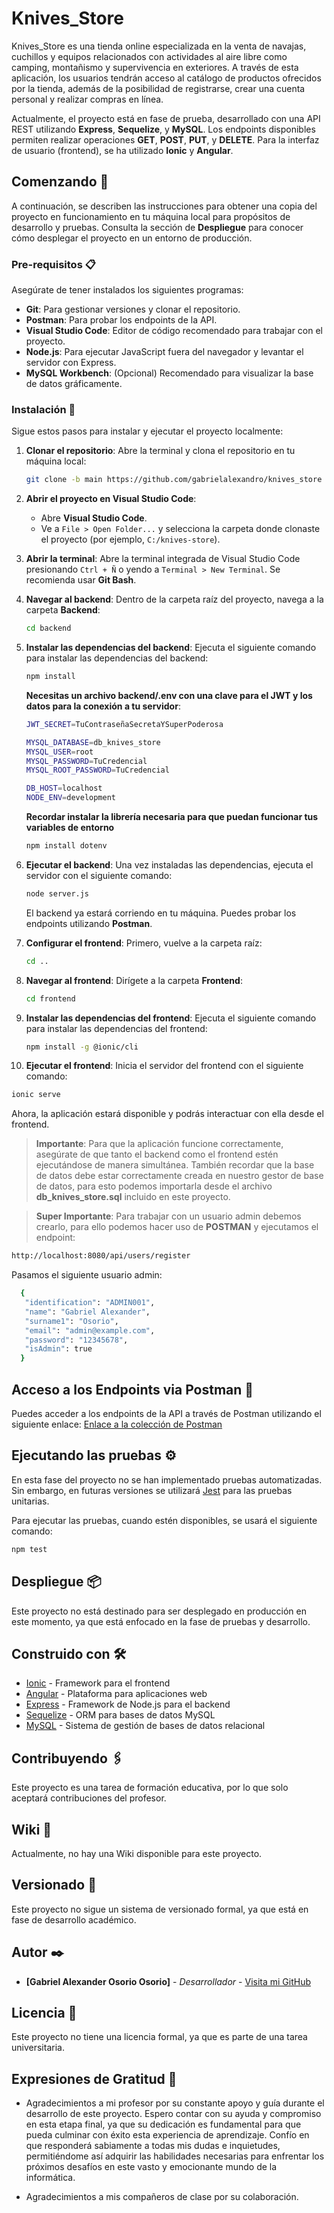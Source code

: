 
# Knives_Store

Knives_Store es una tienda online especializada en la venta de navajas, cuchillos y equipos relacionados con actividades al aire libre como camping, montañismo y supervivencia en exteriores. A través de esta aplicación, los usuarios tendrán acceso al catálogo de productos ofrecidos por la tienda, además de la posibilidad de registrarse, crear una cuenta personal y realizar compras en línea.

Actualmente, el proyecto está en fase de prueba, desarrollado con una API REST utilizando **Express**, **Sequelize**, y **MySQL**. Los endpoints disponibles permiten realizar operaciones **GET**, **POST**, **PUT**, y **DELETE**. Para la interfaz de usuario (frontend), se ha utilizado **Ionic** y **Angular**.

## Comenzando 🚀

A continuación, se describen las instrucciones para obtener una copia del proyecto en funcionamiento en tu máquina local para propósitos de desarrollo y pruebas. Consulta la sección de **Despliegue** para conocer cómo desplegar el proyecto en un entorno de producción.

### Pre-requisitos 📋

Asegúrate de tener instalados los siguientes programas:

- **Git**: Para gestionar versiones y clonar el repositorio.
- **Postman**: Para probar los endpoints de la API.
- **Visual Studio Code**: Editor de código recomendado para trabajar con el proyecto.
- **Node.js**: Para ejecutar JavaScript fuera del navegador y levantar el servidor con Express.
- **MySQL Workbench**: (Opcional) Recomendado para visualizar la base de datos gráficamente.

### Instalación 🔧

Sigue estos pasos para instalar y ejecutar el proyecto localmente:

1. **Clonar el repositorio**: 
   Abre la terminal y clona el repositorio en tu máquina local:
   ```bash
   git clone -b main https://github.com/gabrielalexandro/knives_store
   ```

2. **Abrir el proyecto en Visual Studio Code**:
   - Abre **Visual Studio Code**.
   - Ve a `File > Open Folder...` y selecciona la carpeta donde clonaste el proyecto (por ejemplo, `C:/knives-store`).

3. **Abrir la terminal**:
   Abre la terminal integrada de Visual Studio Code presionando `Ctrl + Ñ` o yendo a `Terminal > New Terminal`. Se recomienda usar **Git Bash**.

4. **Navegar al backend**:
   Dentro de la carpeta raíz del proyecto, navega a la carpeta **Backend**:
   ```bash
   cd backend
   ```

5. **Instalar las dependencias del backend**:
   Ejecuta el siguiente comando para instalar las dependencias del backend:
   ```bash
   npm install
   ```
   **Necesitas un archivo backend/.env con una clave para el JWT y los datos para la conexión a tu servidor**:
   ```bash
   JWT_SECRET=TuContraseñaSecretaYSuperPoderosa

   MYSQL_DATABASE=db_knives_store
   MYSQL_USER=root
   MYSQL_PASSWORD=TuCredencial
   MYSQL_ROOT_PASSWORD=TuCredencial

   DB_HOST=localhost
   NODE_ENV=development
   ```
   **Recordar instalar la librería necesaria para que puedan funcionar tus variables de entorno**
   ```bash
   npm install dotenv
   ```

6. **Ejecutar el backend**:
   Una vez instaladas las dependencias, ejecuta el servidor con el siguiente comando:
   ```bash
   node server.js
   ```

   El backend ya estará corriendo en tu máquina. Puedes probar los endpoints utilizando **Postman**.

7. **Configurar el frontend**:
   Primero, vuelve a la carpeta raíz:
   ```bash
   cd ..
   ```

8. **Navegar al frontend**:
   Dirígete a la carpeta **Frontend**:
   ```bash
   cd frontend
   ```

9. **Instalar las dependencias del frontend**:
   Ejecuta el siguiente comando para instalar las dependencias del frontend:
   ```bash
   npm install -g @ionic/cli
   ```

10. **Ejecutar el frontend**:
   Inicia el servidor del frontend con el siguiente comando:
   ```bash
   ionic serve
   ```

   Ahora, la aplicación estará disponible y podrás interactuar con ella desde el frontend.

> **Importante**: Para que la aplicación funcione correctamente, asegúrate de que tanto el backend como el frontend estén ejecutándose de manera simultánea. También recordar que la base de datos debe estar correctamente creada en nuestro gestor de base de datos, para esto podemos importarla desde el archivo **db_knives_store.sql** incluido en este proyecto.

> **Super Importante**: Para trabajar con un usuario admin debemos crearlo, para ello podemos hacer uso de **POSTMAN** y ejecutamos el endpoint:
   ```bash
   http://localhost:8080/api/users/register
   ```
Pasamos el siguiente usuario admin:
 ```bash
   {
    "identification": "ADMIN001",
    "name": "Gabriel Alexander",
    "surname1": "Osorio",
    "email": "admin@example.com",
    "password": "12345678",
    "isAdmin": true
   }
 ```

## Acceso a los Endpoints via Postman 🔗
Puedes acceder a los endpoints de la API a través de Postman utilizando el siguiente enlace:
[Enlace a la colección de Postman](https://documenter.getpostman.com/view/35356237/2sAYBPkZr7)

## Ejecutando las pruebas ⚙️

En esta fase del proyecto no se han implementado pruebas automatizadas. Sin embargo, en futuras versiones se utilizará [Jest](https://jestjs.io/) para las pruebas unitarias.

Para ejecutar las pruebas, cuando estén disponibles, se usará el siguiente comando:
```bash
npm test
```

## Despliegue 📦

Este proyecto no está destinado para ser desplegado en producción en este momento, ya que está enfocado en la fase de pruebas y desarrollo.

## Construido con 🛠️

* [Ionic](https://ionicframework.com/) - Framework para el frontend
* [Angular](https://angular.io/) - Plataforma para aplicaciones web
* [Express](https://expressjs.com/) - Framework de Node.js para el backend
* [Sequelize](https://sequelize.org/) - ORM para bases de datos MySQL
* [MySQL](https://www.mysql.com/) - Sistema de gestión de bases de datos relacional

## Contribuyendo 🖇️

Este proyecto es una tarea de formación educativa, por lo que solo aceptará contribuciones del profesor.

## Wiki 📖

Actualmente, no hay una Wiki disponible para este proyecto.

## Versionado 📌

Este proyecto no sigue un sistema de versionado formal, ya que está en fase de desarrollo académico.

## Autor ✒️

* **[Gabriel Alexander Osorio Osorio]** - *Desarrollador* - [Visita mi GitHub](https://github.com/gabrielalexandro/)

## Licencia 📄

Este proyecto no tiene una licencia formal, ya que es parte de una tarea universitaria.

## Expresiones de Gratitud 🎁

* Agradecimientos a mi profesor por su constante apoyo y guía durante el desarrollo de este proyecto. Espero contar con su ayuda y compromiso en esta etapa final, ya que su dedicación es fundamental para que pueda culminar con éxito esta experiencia de aprendizaje. Confío en que responderá sabiamente a todas mis dudas e inquietudes, permitiéndome así adquirir las habilidades necesarias para enfrentar los próximos desafíos en este vasto y emocionante mundo de la informática.

* Agradecimientos a mis compañeros de clase por su colaboración.

